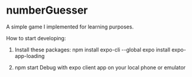 # numberGuesser

A simple game I implemented for learning purposes.

How to start developing:

1. Install these packages:
   npm install expo-cli --global
   expo install expo-app-loading

2. npm start
   Debug with expo client app on your local phone or emulator

